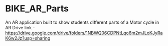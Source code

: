 # BIKE_AR_Parts
 An AR application built to show students different parts of a Motor cycle in AR
Drive link -
https://drive.google.com/drive/folders/1NBWQ06CDPNtLqo6m2mJLoKJyRaK6w2Jz?usp=sharing

